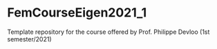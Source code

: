 # FemCourseEigen2021_1
Template repository for the course offered by Prof. Philippe Devloo (1st semester/2021)
